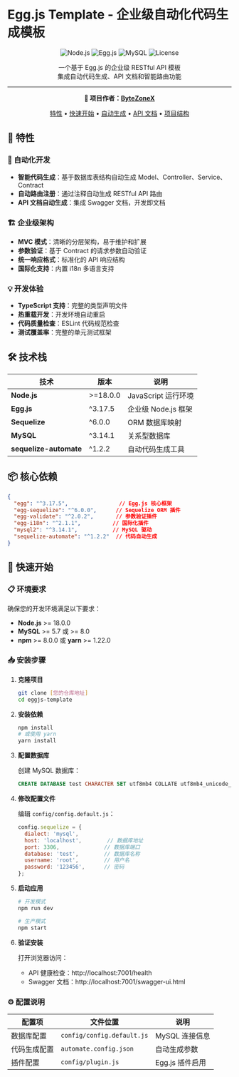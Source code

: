 # Egg.js Template - 企业级自动化代码生成模板

<div align="center">

![Node.js](https://img.shields.io/badge/Node.js->=18.0.0-green.svg)
![Egg.js](https://img.shields.io/badge/Egg.js-3.17.5-blue.svg)
![MySQL](https://img.shields.io/badge/MySQL-支持-orange.svg)
![License](https://img.shields.io/badge/License-MIT-yellow.svg)

一个基于 Egg.js 的企业级 RESTful API 模板<br/>
集成自动代码生成、API 文档和智能路由功能

---

**🔗 项目作者：[ByteZoneX](https://www.bytezonex.com)**

[特性](#特性) • [快速开始](#快速开始) • [自动生成](#自动代码生成) • [API 文档](#api-文档) • [项目结构](#项目结构)

</div>

## 🌟 特性

### 🚀 自动化开发
- **智能代码生成**：基于数据库表结构自动生成 Model、Controller、Service、Contract
- **自动路由注册**：通过注释自动生成 RESTful API 路由
- **API 文档自动生成**：集成 Swagger 文档，开发即文档

### 🏗️ 企业级架构
- **MVC 模式**：清晰的分层架构，易于维护和扩展
- **参数验证**：基于 Contract 的请求参数自动验证
- **统一响应格式**：标准化的 API 响应结构
- **国际化支持**：内置 i18n 多语言支持

### 💡 开发体验
- **TypeScript 支持**：完整的类型声明文件
- **热重载开发**：开发环境自动重启
- **代码质量检查**：ESLint 代码规范检查
- **测试覆盖率**：完整的单元测试框架

## 🛠️ 技术栈

| 技术 | 版本 | 说明 |
|------|------|------|
| **Node.js** | >=18.0.0 | JavaScript 运行环境 |
| **Egg.js** | ^3.17.5 | 企业级 Node.js 框架 |
| **Sequelize** | ^6.0.0 | ORM 数据库映射 |
| **MySQL** | ^3.14.1 | 关系型数据库 |
| **sequelize-automate** | ^1.2.2 | 自动代码生成工具 |

## 📦 核心依赖

```json
{
  "egg": "^3.17.5",                // Egg.js 核心框架
  "egg-sequelize": "^6.0.0",      // Sequelize ORM 插件  
  "egg-validate": "^2.0.2",       // 参数验证插件
  "egg-i18n": "^2.1.1",          // 国际化插件
  "mysql2": "^3.14.1",           // MySQL 驱动
  "sequelize-automate": "^1.2.2"  // 代码自动生成
}
```

## 🚀 快速开始

### 📋 环境要求

确保您的开发环境满足以下要求：

- **Node.js** >= 18.0.0
- **MySQL** >= 5.7 或 >= 8.0
- **npm** >= 8.0.0 或 **yarn** >= 1.22.0

### 📥 安装步骤

1. **克隆项目**
   ```bash
   git clone [您的仓库地址]
   cd eggjs-template
   ```

2. **安装依赖**
   ```bash
   npm install
   # 或使用 yarn
   yarn install
   ```

3. **配置数据库**
   
   创建 MySQL 数据库：
   ```sql
   CREATE DATABASE test CHARACTER SET utf8mb4 COLLATE utf8mb4_unicode_ci;
   ```

4. **修改配置文件**
   
   编辑 `config/config.default.js`：
   ```javascript
   config.sequelize = {
     dialect: 'mysql',
     host: 'localhost',        // 数据库地址
     port: 3306,              // 数据库端口
     database: 'test',        // 数据库名称
     username: 'root',        // 用户名
     password: '123456',      // 密码
   };
   ```

5. **启动应用**
   ```bash
   # 开发模式
   npm run dev
   
   # 生产模式
   npm start
   ```

6. **验证安装**
   
   打开浏览器访问：
   - API 健康检查：http://localhost:7001/health
   - Swagger 文档：http://localhost:7001/swagger-ui.html

### ⚙️ 配置说明

| 配置项 | 文件位置 | 说明 |
|--------|----------|------|
| 数据库配置 | `config/config.default.js` | MySQL 连接信息 |
| 代码生成配置 | `automate.config.json` | 自动生成参数 |
| 插件配置 | `config/plugin.js` | Egg.js 插件启用 | 